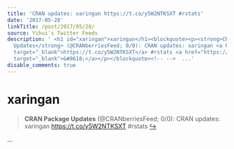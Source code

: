 ```yaml
---
title: 'CRAN updates: xaringan https://t.co/y5W2NTKSXT #rstats'
date: '2017-05-28'
linkTitle: /post/2017/05/28/
source: Yihui's Twitter Feeds
description: ' <h1 id="xaringan">xaringan</h1><blockquote><p><strong>CRAN Package
  Updates</strong> (@CRANberriesFeed; 0/0): CRAN updates: xaringan <a href="https://t.co/y5W2NTKSXT"
  target="_blank">https://t.co/y5W2NTKSXT</a> #rstats <a href="https://twitter.com/xieyihui/status/868799558570172417"
  target="_blank">&#8618;</a></p></blockquote><!-- -->  ...'
disable_comments: true
---
```

 <h1 id="xaringan">xaringan</h1><blockquote><p><strong>CRAN Package Updates</strong> (@CRANberriesFeed; 0/0): CRAN updates: xaringan <a href="https://t.co/y5W2NTKSXT" target="_blank">https://t.co/y5W2NTKSXT</a> #rstats <a href="https://twitter.com/xieyihui/status/868799558570172417" target="_blank">&#8618;</a></p></blockquote><!-- -->  ...